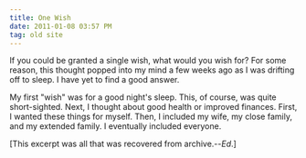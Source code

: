 ```yaml
---
title: One Wish
date: 2011-01-08 03:57 PM
tag: old site
---
```


If you could be granted a single wish, what would you wish for? For some reason, this thought popped into my mind a few weeks ago as I was drifting off to sleep. I have yet to find a good answer.

My first "wish" was for a good night's sleep. This, of course, was quite short-sighted. Next, I thought about good health or improved finances. First, I wanted these things for myself. Then, I included my wife, my close family, and my extended family. I eventually included everyone.

[This excerpt was all that was recovered from archive.--*Ed*.]
